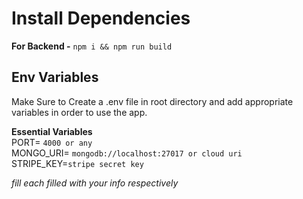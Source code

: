 ﻿# Install Dependencies

**For Backend -** `npm i && npm run build`

## Env Variables

Make Sure to Create a .env file in root directory and add appropriate variables in order to use the app.

**Essential Variables**  
PORT=  `4000 or any`  
MONGO_URI=  `mongodb://localhost:27017 or cloud uri`  
STRIPE_KEY=`stripe secret key` 

_fill each filled with your info respectively_
